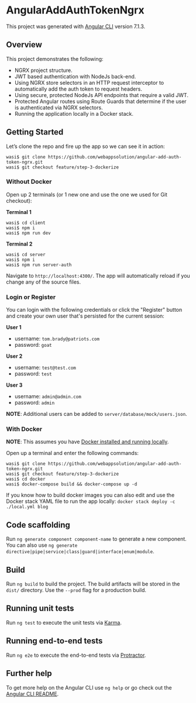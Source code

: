 # AngularAddAuthTokenNgrx

This project was generated with [Angular CLI](https://github.com/angular/angular-cli) version 7.1.3.

## Overview

This project demonstrates the following:
 
* NGRX project structure.
* JWT based authentication with NodeJs back-end.
* Using NGRX store selectors in an HTTP request interceptor to automatically add the auth token to request headers.
* Using secure, protected NodeJs API endpoints that require a valid JWT.
* Protected Angular routes using Route Guards that determine if the user is authenticated via NGRX selectors.
* Running the application locally in a Docker stack. 

## Getting Started

Let’s clone the repo and fire up the app so we can see it in action:

```
wasi$ git clone https://github.com/webappsolution/angular-add-auth-token-ngrx.git
wasi$ git checkout feature/step-3-dockerize
```

### Without Docker

Open up 2 terminals (or 1 new one and use the one we used for Git checkout): 

**Terminal 1**

```
wasi$ cd client
wasi$ npm i
wasi$ npm run dev
```

**Terminal 2**

```
wasi$ cd server
wasi$ npm i
wasi$ npm run server-auth
```

Navigate to `http://localhost:4300/`. The app will automatically reload if you change any of the source files.

### Login or Register

You can login with the following credentials or click the "Register" button and create your own user that's persisted for the 
current session:

**User 1**

* username: `tom.brady@patriots.com`
* password: `goat`

**User 2**

* username: `test@test.com`
* password: `test`

**User 3**

* username: `admin@admin.com`
* password: `admin`

**NOTE**: Additional users can be added to `server/database/mock/users.json`.

### With Docker

**NOTE**: This assumes you have [Docker installed and running locally](https://www.docker.com/products/docker-desktop).

Open up a terminal and enter the following commands: 

```
wasi$ git clone https://github.com/webappsolution/angular-add-auth-token-ngrx.git
wasi$ git checkout feature/step-3-dockerize
wasi$ cd docker
wasi$ docker-compose build && docker-compose up -d
```

If you know how to build docker images you can also edit and use the Docker stack YAML file to run the app locally: 
`docker stack deploy -c ./local.yml blog`

## Code scaffolding

Run `ng generate component component-name` to generate a new component. You can also use `ng generate directive|pipe|service|class|guard|interface|enum|module`.

## Build

Run `ng build` to build the project. The build artifacts will be stored in the `dist/` directory. Use the `--prod` flag for a production build.

## Running unit tests

Run `ng test` to execute the unit tests via [Karma](https://karma-runner.github.io).

## Running end-to-end tests

Run `ng e2e` to execute the end-to-end tests via [Protractor](http://www.protractortest.org/).

## Further help

To get more help on the Angular CLI use `ng help` or go check out the [Angular CLI README](https://github.com/angular/angular-cli/blob/master/README.md).
